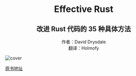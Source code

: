 <h1 style="text-align:center">Effective Rust</h1>
<h2 style="text-align:center">改进 Rust 代码的 35 种具体方法</h2>

<div style="text-align:center">作者：David Drysdale</div>
<div style="text-align:center">翻译：Holmofy</div>

![cover](https://lurklurk.org/effective-rust/images/cover.jpg)

[原书地址](https://lurklurk.org/effective-rust/)

